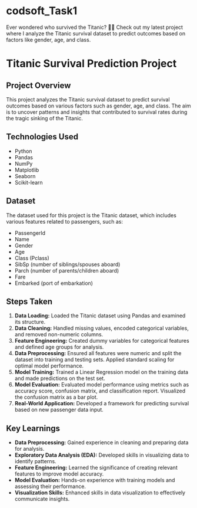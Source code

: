 # codsoft_Task1

Ever wondered who survived the Titanic? 🧐🚢 Check out my latest project where I analyze the Titanic survival dataset to predict outcomes based on factors like gender, age, and class.


# Titanic Survival Prediction Project

## Project Overview
This project analyzes the Titanic survival dataset to predict survival outcomes based on various factors such as gender, age, and class. The aim is to uncover patterns and insights that contributed to survival rates during the tragic sinking of the Titanic.

## Technologies Used
- Python
- Pandas
- NumPy
- Matplotlib
- Seaborn
- Scikit-learn

## Dataset
The dataset used for this project is the Titanic dataset, which includes various features related to passengers, such as:
- PassengerId
- Name
- Gender
- Age
- Class (Pclass)
- SibSp (number of siblings/spouses aboard)
- Parch (number of parents/children aboard)
- Fare
- Embarked (port of embarkation)

## Steps Taken
1. **Data Loading:** Loaded the Titanic dataset using Pandas and examined its structure.
2. **Data Cleaning:** Handled missing values, encoded categorical variables, and removed non-numeric columns.
3. **Feature Engineering:** Created dummy variables for categorical features and defined age groups for analysis.
4. **Data Preprocessing:** Ensured all features were numeric and split the dataset into training and testing sets. Applied standard scaling for optimal model performance.
5. **Model Training:** Trained a Linear Regression model on the training data and made predictions on the test set.
6. **Model Evaluation:** Evaluated model performance using metrics such as accuracy score, confusion matrix, and classification report. Visualized the confusion matrix as a bar plot.
7. **Real-World Application:** Developed a framework for predicting survival based on new passenger data input.

## Key Learnings
- **Data Preprocessing:** Gained experience in cleaning and preparing data for analysis.
- **Exploratory Data Analysis (EDA):** Developed skills in visualizing data to identify patterns.
- **Feature Engineering:** Learned the significance of creating relevant features to improve model accuracy.
- **Model Evaluation:** Hands-on experience with training models and assessing their performance.
- **Visualization Skills:** Enhanced skills in data visualization to effectively communicate insights.


